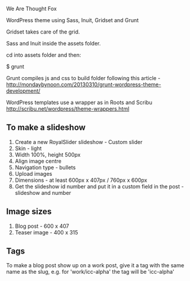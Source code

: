 We Are Thought Fox 

WordPress theme using Sass, Inuit, Gridset and Grunt

Gridset takes care of the grid. 

Sass and Inuit inside the assets folder. 

cd into assets folder and then: 

$ grunt

Grunt compiles js and css to build folder following this article - http://mondaybynoon.com/20130310/grunt-wordpress-theme-development/

WordPress templates use a wrapper as in Roots and Scribu http://scribu.net/wordpress/theme-wrappers.html

## To make a slideshow 
1. Create a new RoyalSlider slideshow - Custom slider
2. Skin - light
3. Width 100%, height 500px
4. Align image centre
5. Navigation type - bullets
6. Upload images
7. Dimensions - at least 600px x 407px / 760px x 600px 
8. Get the slideshow id number and put it in a custom field in the post - slideshow and number

## Image sizes
1. Blog post - 600 x 407
2. Teaser image - 400 x 315 


## Tags
To make a blog post show up on a work post, give it a tag with the same name as the slug, e.g. for 'work/icc-alpha' the tag will be 'icc-alpha'
